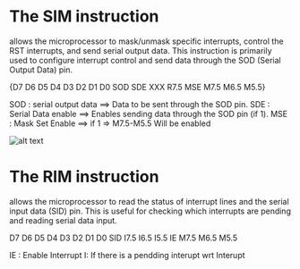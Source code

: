 # The SIM instruction 
allows the microprocessor to mask/unmask specific interrupts, control the RST interrupts, and send serial output data. This instruction is primarily used to configure interrupt control and send data through the SOD (Serial Output Data) pin.

{D7  D6  D5  D4   D3  D2   D1   D0
SOD SDE XXX R7.5 MSE M7.5 M6.5 M5.5}

SOD : serial output data ==> Data to be sent through the SOD pin.
SDE : Serial Data enable ==> Enables sending data through the SOD pin (if 1).
MSE : Mask Set Enable  ==> if 1 => M7.5-M5.5 Will be enabled

![alt text](<Screenshot 2024-10-21 at 8.24.50 PM.png>)

# The RIM instruction 
allows the microprocessor to read the status of interrupt lines and the serial input data (SID) pin. This is useful for checking which interrupts are pending and reading serial data input.

D7  D6   D5   D4    D3  D2   D1    D0
SID I7.5 I6.5 I5.5  IE  M7.5 M6.5 M5.5

IE : Enable Interrupt 
I:  If there is a pendding interupt wrt Interupt
